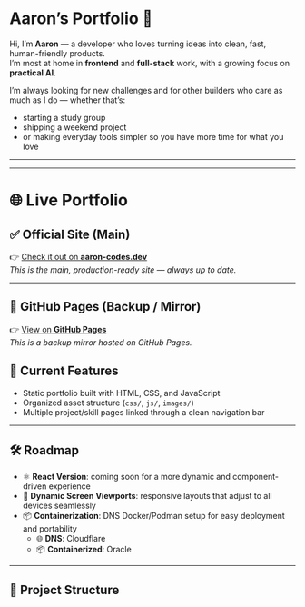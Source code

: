 # Aaron’s Portfolio 🚀

Hi, I’m **Aaron** — a developer who loves turning ideas into clean, fast, human-friendly products.  
I’m most at home in **frontend** and **full-stack** work, with a growing focus on **practical AI**.

I’m always looking for new challenges and for other builders who care as much as I do — whether that’s:
- starting a study group  
- shipping a weekend project  
- or making everyday tools simpler so you have more time for what you love  

---
---
# 🌐 Live Portfolio

## ✅ Official Site (Main)
👉 [Check it out on **aaron-codes.dev**](https://aaron-codes.dev/)  
_This is the main, production-ready site — always up to date._

---

## 🔗 GitHub Pages (Backup / Mirror)
👉 [View on **GitHub Pages**](https://aortiz55.github.io/aaron-portfolio/)  
_This is a backup mirror hosted on GitHub Pages._

## 📌 Current Features
- Static portfolio built with HTML, CSS, and JavaScript  
- Organized asset structure (`css/`, `js/`, `images/`)  
- Multiple project/skill pages linked through a clean navigation bar  

---

## 🛠️ Roadmap
- ⚛️ **React Version**: coming soon for a more dynamic and component-driven experience  
- 📱 **Dynamic Screen Viewports**: responsive layouts that adjust to all devices seamlessly  
- 📦 **Containerization**: DNS Docker/Podman setup for easy deployment and portability
  - 🌐 **DNS**: Cloudflare  
  - 📦 **Containerized**: Oracle  

---

## 📂 Project Structure

